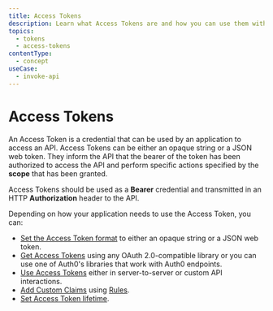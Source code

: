```yaml
---
title: Access Tokens
description: Learn what Access Tokens are and how you can use them with Auth0.
topics:
  - tokens
  - access-tokens
contentType:
  - concept
useCase:
  - invoke-api
---
```

# Access Tokens

An Access Token is a credential that can be used by an application to access an API. Access Tokens can be either an opaque string or a JSON web token. They inform the API that the bearer of the token has been authorized to access the API and perform specific actions specified by the **scope** that has been granted. 

Access Tokens should be used as a **Bearer** credential and transmitted in an HTTP **Authorization** header to the API. 

Depending on how your application needs to use the Access Token, you can:

* [Set the Access Token format](/tokens/set-access-token-format) to either an opaque string or a JSON web token.
* [Get Access Tokens](/tokens/get-access-tokens) using any OAuth 2.0-compatible library or you can use one of Auth0's libraries that work with Auth0 endpoints.
* [Use Access Tokens](/tokens/use-access-tokens) either in server-to-server or custom API interactions.
* [Add Custom Claims](/tokens/add-custom-claims) using [Rules](/rules).
* [Set Access Token lifetime](/tokens/set-access-token-lifetime).
